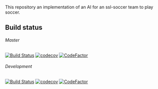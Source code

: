 This repository an implementation of an AI for an ssl-soccer team to play soccer.

## Build status

###### Master    
[![Build Status](https://travis-ci.com/rolfvdhulst/soccer.svg?branch=master)](https://travis-ci.com/rolfvdhulst/soccer)
[![codecov](https://codecov.io/gh/RoboTeamTwente/roboteam_ai/branch/master/graph/badge.svg)](https://codecov.io/gh/rolfvdhulst/soccer)
[![CodeFactor](https://www.codefactor.io/repository/github/rolfvdhulst/soccer/badge?branch=master)](https://www.codefactor.io/repository/github/rolfvdhulst/soccer/overview/master)

###### Development    
[![Build Status](https://travis-ci.com/rolfvdhulst/soccer.svg?branch=development)](https://travis-ci.com/rolfvdhulst/soccer)
[![codecov](https://codecov.io/gh/rolfvdhulst/soccer/branch/development/graph/badge.svg)](https://codecov.io/gh/rolfvdhulst/soccer)
[![CodeFactor](https://www.codefactor.io/repository/github/rolfvdhulst/soccer/badge?branch=development)](https://www.codefactor.io/repository/github/rolfvdhulst/soccer/overview/development)